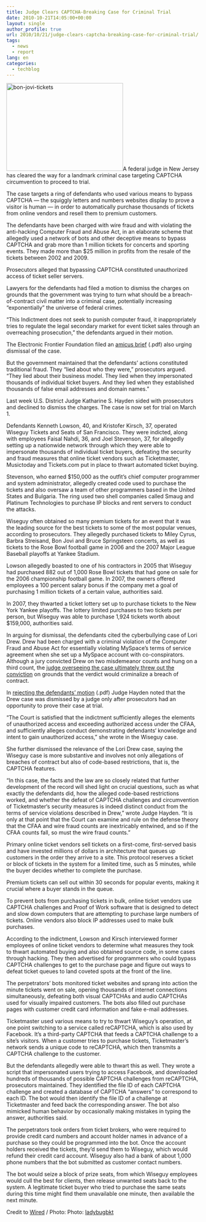 ```yaml
---
title: Judge Clears CAPTCHA-Breaking Case for Criminal Trial
date: 2010-10-21T14:05:00+00:00
layout: single
author_profile: true
url: 2010/10/21/judge-clears-captcha-breaking-case-for-criminal-trial/
tags:
  - news
  - report
lang: en
categories: 
  - techblog
---
```

[<img title="bon-jovi-tickets" border="0" alt="bon-jovi-tickets" src="http://lh6.ggpht.com/_vaUVXcmC3OI/TMBBplr7I8I/AAAAAAAAC0M/gdNuJ_Z-qzg/bon-jovi-tickets_thumb%5B2%5D.jpg?imgmax=800" width="304" height="229" />](http://lh4.ggpht.com/_vaUVXcmC3OI/TMBBno9d-JI/AAAAAAAAC0I/akI4Rx8P9_Q/s1600-h/bon-jovi-tickets%5B4%5D.jpg)A federal judge in New Jersey has cleared the way for a landmark criminal case targeting CAPTCHA circumvention to proceed to trial.

The case targets a ring of defendants who used various means to bypass CAPTCHA — the squiggly letters and numbers websites display to prove a visitor is human — in order to automatically purchase thousands of tickets from online vendors and resell them to premium customers.

The defendants have been charged with wire fraud and with violating the anti-hacking Computer Fraud and Abuse Act, in an elaborate scheme that allegedly used a network of bots and other deceptive means to bypass CAPTCHA and grab more than 1 million tickets for concerts and sporting events. They made more than $25 million in profits from the resale of the tickets between 2002 and 2009.

Prosecutors alleged that bypassing CAPTCHA constituted unauthorized access of ticket seller servers.

Lawyers for the defendants had filed a motion to dismiss the charges on grounds that the government was trying to turn what should be a breach-of-contract civil matter into a criminal case, potentially increasing “exponentially” the universe of federal crimes.

“This Indictment does not seek to punish computer fraud, it inappropriately tries to regulate the legal secondary market for event ticket sales through an overreaching prosecution,” the defendants argued in their motion.

The Electronic Frontier Foundation filed an [amicus brief](http://www.wired.com/images_blogs/threatlevel/2010/10/Wiseguy-Amicus_EFF.pdf) (.pdf) also urging dismissal of the case.

But the government maintained that the defendants’ actions constituted traditional fraud. They “lied about who they were,” prosecutors argued. “They lied about their business model. They lied when they impersonated thousands of individual ticket buyers. And they lied when they established thousands of false email addresses and domain names.”

Last week U.S. District Judge Katharine S. Hayden sided with prosecutors and declined to dismiss the charges. The case is now set for trial on March 1.

Defendants Kenneth Lowson, 40, and Kristofer Kirsch, 37, operated Wiseguy Tickets and Seats of San Francisco. They were indicted, along with employees Faisal Nahdi, 36, and Joel Stevenson, 37, for allegedly setting up a nationwide network through which they were able to impersonate thousands of individual ticket buyers, defeating the security and fraud measures that online ticket vendors such as Ticketmaster, Musictoday and Tickets.com put in place to thwart automated ticket buying.

Stevenson, who earned $150,000 as the outfit’s chief computer programmer and system administrator, allegedly created code used to purchase the tickets and also oversaw a team of other programmers based in the United States and Bulgaria. The ring used two shell companies called Smaug and Platinum Technologies to purchase IP blocks and rent servers to conduct the attacks.

Wiseguy often obtained so many premium tickets for an event that it was the leading source for the best tickets to some of the most popular venues, according to prosecutors. They allegedly purchased tickets to Miley Cyrus, Barbra Streisand, Bon Jovi and Bruce Springsteen concerts, as well as tickets to the Rose Bowl football game in 2006 and the 2007 Major League Baseball playoffs at Yankee Stadium.

Lowson allegedly boasted to one of his contractors in 2005 that Wiseguy had purchased 882 out of 1,000 Rose Bowl tickets that had gone on sale for the 2006 championship football game. In 2007, the owners offered employees a 100 percent salary bonus if the company met a goal of purchasing 1 million tickets of a certain value, authorities said.

In 2007, they thwarted a ticket lottery set up to purchase tickets to the New York Yankee playoffs. The lottery limited purchases to two tickets per person, but Wiseguy was able to purchase 1,924 tickets worth about $159,000, authorities said.

In arguing for dismissal, the defendants cited the cyberbullying case of Lori Drew. Drew had been charged with a criminal violation of the Computer Fraud and Abuse Act for essentially violating MySpace’s terms of service agreement when she set up a MySpace account with co-conspirators. Although a jury convicted Drew on two misdemeanor counts and hung on a third count, the [judge overseeing the case ultimately threw out the conviction](http://www.wired.com/threatlevel/2009/08/lori-drew-ruling/) on grounds that the verdict would criminalize a breach of contract.

In [rejecting the defendants’ motion](http://www.wired.com/images_blogs/threatlevel/2010/10/Wiseguys_Ruling-on-Motion-to-Dismiss.pdf) (.pdf) Judge Hayden noted that the Drew case was dismissed by a judge only after prosecutors had an opportunity to prove their case at trial.

“The Court is satisfied that the indictment sufficiently alleges the elements of unauthorized access and exceeding authorized access under the CFAA, and sufficiently alleges conduct demonstrating defendants‘ knowledge and intent to gain unauthorized access,” she wrote in the Wiseguy case.

She further dismissed the relevance of the Lori Drew case, saying the Wiseguy case is more substantive and involves not only allegations of breaches of contract but also of code-based restrictions, that is, the CAPTCHA features.

“In this case, the facts and the law are so closely related that further development of the record will shed light on crucial questions, such as what exactly the defendants did, how the alleged code-based restrictions worked, and whether the defeat of CAPTCHA challenges and circumvention of Ticketmaster‘s security measures is indeed distinct conduct from the terms of service violations described in Drew,” wrote Judge Hayden. “It is only at that point that the Court can examine and rule on the defense theory that the CFAA and wire fraud counts are inextricably entwined, and so if the CFAA counts fall, so must the wire fraud counts.”

Primary online ticket vendors sell tickets on a first-come, first-served basis and have invested millions of dollars in architecture that queues up customers in the order they arrive to a site. This protocol reserves a ticket or block of tickets in the system for a limited time, such as 5 minutes, while the buyer decides whether to complete the purchase.

Premium tickets can sell out within 30 seconds for popular events, making it crucial where a buyer stands in the queue.

To prevent bots from purchasing tickets in bulk, online ticket vendors use CAPTCHA challenges and Proof of Work software that is designed to detect and slow down computers that are attempting to purchase large numbers of tickets. Online vendors also block IP addresses used to make bulk purchases.

According to the indictment, Lowson and Kirsch interviewed former employees of online ticket vendors to determine what measures they took to thwart automated buying and also obtained source code, in some cases through hacking. They then advertised for programmers who could bypass CAPTCHA challenges to get to the purchase page and figure out ways to defeat ticket queues to land coveted spots at the front of the line.

The perpetrators’ bots monitored ticket websites and sprang into action the minute tickets went on sale, opening thousands of internet connections simultaneously, defeating both visual CAPTCHAs and audio CAPTCHAs used for visually impaired customers. The bots also filled out purchase pages with customer credit card information and fake e-mail addresses.

Ticketmaster used various means to try to thwart Wiseguy’s operation, at one point switching to a service called reCAPTCHA, which is also used by Facebook. It’s a third-party CAPTCHA that feeds a CAPTCHA challenge to a site’s visitors. When a customer tries to purchase tickets, Ticketmaster’s network sends a unique code to reCAPTCHA, which then transmits a CAPTCHA challenge to the customer.

But the defendants allegedly were able to thwart this as well. They wrote a script that impersonated users trying to access Facebook, and downloaded hundreds of thousands of possible CAPTCHA challenges from reCAPTCHA, prosecutors maintained. They identified the file ID of each CAPTCHA challenge and created a database of CAPTCHA “answers” to correspond to each ID. The bot would then identify the file ID of a challenge at Ticketmaster and feed back the corresponding answer. The bot also mimicked human behavior by occasionally making mistakes in typing the answer, authorities said.

The perpetrators took orders from ticket brokers, who were required to provide credit card numbers and account holder names in advance of a purchase so they could be programmed into the bot. Once the account holders received the tickets, they’d send them to Wiseguy, which would refund their credit card account. Wiseguy also had a bank of about 1,000 phone numbers that the bot submitted as customer contact numbers.

The bot would seize a block of prize seats, from which Wiseguy employees would cull the best for clients, then release unwanted seats back to the system. A legitimate ticket buyer who tried to purchase the same seats during this time might find them unavailable one minute, then available the next minute.

Credit to [Wired](http://www.wired.com/threatlevel/2010/10/hacking-captcha/#ixzz1303oAE4l) / Photo: Photo: [ladybugbkt](http://www.flickr.com/photos/branditressler/2417898682/)